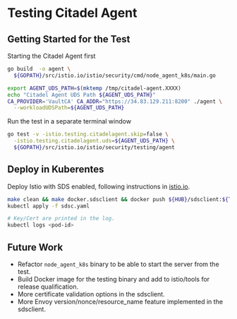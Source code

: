 # Testing Citadel Agent

## Getting Started for the Test

Starting the Citadel Agent first

```bash
go build  -o agent \
  ${GOPATH}/src/istio.io/istio/security/cmd/node_agent_k8s/main.go

export AGENT_UDS_PATH=$(mktemp /tmp/citadel-agent.XXXX)
echo "Citadel Agent UDS Path ${AGENT_UDS_PATH}"
CA_PROVIDER='VaultCA' CA_ADDR="https://34.83.129.211:8200" ./agent \
  --workloadUDSPath=${AGENT_UDS_PATH}
```

Run the test in a separate terminal window

```bash
go test -v -istio.testing.citadelagent.skip=false \
  -istio.testing.citadelagent.uds=${AGENT_UDS_PATH} \
  ${GOPATH}/src/istio.io/istio/security/testing/agent
```

## Deploy in Kuberentes

Deploy Istio with SDS enabled, following instructions in [istio.io](https://istio.io/docs/tasks/security/auth-sds/).

```bash
make clean && make docker.sdsclient && docker push ${HUB}/sdsclient:${TAG}
kubectl apply -f sdsc.yaml

# Key/Cert are printed in the log.
kubectl logs <pod-id>
```

## Future Work

- Refactor `node_agent_k8s` binary to be able to start the server from the test.
- Build Docker image for the testing binary and add to istio/tools for release qualification.
- More certificate validation options in the sdsclient.
- More Envoy version/nonce/resource_name feature implemented in the sdsclient.